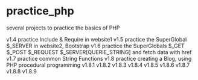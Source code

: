 # practice_php
several projects to practice the basics of PHP

v1.4 practice Include & Require in website1
v1.5 practice the SuperGlobal $_SERVER in website2, Bootstrap 
v1.6 practice the SuperGlobals $_GET $_POST $_REQUEST $_SERVER[QUERIE_STRING] and fetch data with href 
v1.7 practice common String Functions
v1.8 practice creating a Blog, using PHP procedural programming
     v1.8.1 v1.8.2 v1.8.3 v1.8.4 v1.8.5 v1.8.6 v1.8.7 v1.8.8 v1.8.9
